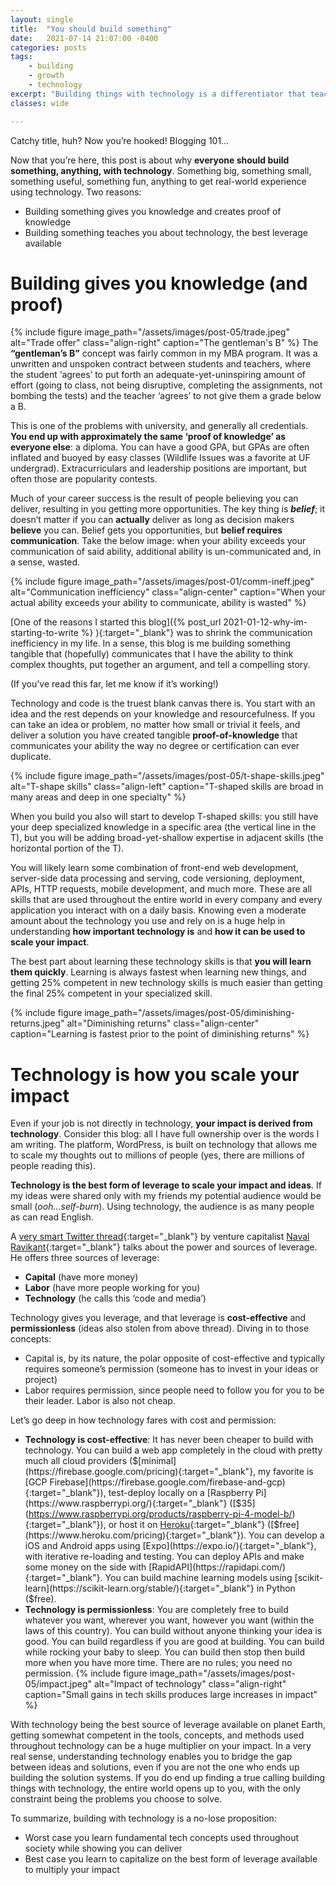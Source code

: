 ```yaml
---
layout: single
title:  "You should build something"
date:   2021-07-14 21:07:00 -0400
categories: posts
tags:
    - building
    - growth
    - technology
excerpt: "Building things with technology is a differentiator that teaches you about the best form of leverage available on Earth."
classes: wide

---
```


Catchy title, huh? Now you’re hooked! Blogging 101…

Now that you’re here, this post is about why **everyone should build something, anything, with technology**. Something big, something small, something useful, something fun, anything to get real-world experience using technology. Two reasons:

- Building something gives you knowledge and creates proof of knowledge
- Building something teaches you about technology, the best leverage available

# Building gives you knowledge (and proof)

{% include figure 
    image_path="/assets/images/post-05/trade.jpeg" 
    alt="Trade offer" 
    class="align-right"
    caption="The gentleman's B"
%}
The **“gentleman’s B”** concept was fairly common in my MBA program. It was a unwritten and unspoken contract between students and teachers, where the student ‘agrees’ to put forth an adequate-yet-uninspiring amount of effort (going to class, not being disruptive, completing the assignments, not bombing the tests) and the teacher ‘agrees’ to not give them a grade below a B.

This is one of the problems with university, and generally all credentials. **You end up with approximately the same ‘proof of knowledge’ as everyone else**: a diploma. You can have a good GPA, but GPAs are often inflated and buoyed by easy classes (Wildlife Issues was a favorite at UF undergrad). Extracurriculars and leadership positions are important, but often those are popularity contests.

Much of your career success is the result of people believing you can deliver, resulting in you getting more opportunities. The key thing is ***belief***; it doesn’t matter if you can **actually** deliver as long as decision makers **believe** you can. Belief gets you opportunities, but **belief requires communication**. Take the below image: when your ability exceeds your communication of said ability, additional ability is un-communicated and, in a sense, wasted.

{% include figure 
    image_path="/assets/images/post-01/comm-ineff.jpeg" 
    alt="Communication inefficiency" 
    class="align-center"
    caption="When your actual ability exceeds your ability to communicate, ability is wasted"
%}

[One of the reasons I started this blog]({% post_url 2021-01-12-why-im-starting-to-write %}
){:target="_blank"} was to shrink the communication inefficiency in my life. In a sense, this blog is me building something tangible that (hopefully) communicates that I have the ability to think complex thoughts, put together an argument, and tell a compelling story.

(If you’ve read this far, let me know if it’s working!)

Technology and code is the truest blank canvas there is. You start with an idea and the rest depends on your knowledge and resourcefulness. If you can take an idea or problem, no matter how small or trivial it feels, and deliver a solution you have created tangible **proof-of-knowledge** that communicates your ability the way no degree or certification can ever duplicate.

{% include figure 
    image_path="/assets/images/post-05/t-shape-skills.jpeg" 
    alt="T-shape skills" 
    class="align-left"
    caption="T-shaped skills are broad in many areas and deep in one specialty"
%}

When you build you also will start to develop T-shaped skills: you still have your deep specialized knowledge in a specific area (the vertical line in the T), but you will be adding broad-yet-shallow expertise in adjacent skills (the horizontal portion of the T).

You will likely learn some combination of front-end web development, server-side data processing and serving, code versioning, deployment, APIs, HTTP requests, mobile development, and much more. These are all skills that are used throughout the entire world in every company and every application you interact with on a daily basis. Knowing even a moderate amount about the technology you use and rely on is a huge help in understanding **how important technology is** and **how it can be used to scale your impact**.

The best part about learning these technology skills is that **you will learn them quickly**. Learning is always fastest when learning new things, and getting 25% competent in new technology skills is much easier than getting the final 25% competent in your specialized skill.

{% include figure 
    image_path="/assets/images/post-05/diminishing-returns.jpeg" 
    alt="Diminishing returns" 
    class="align-center"
    caption="Learning is fastest prior to the point of diminishing returns"
%}

# Technology is how you scale your impact

Even if your job is not directly in technology, **your impact is derived from technology**. Consider this blog: all I have full ownership over is the words I am writing. The platform, WordPress, is built on technology that allows me to scale my thoughts out to millions of people (yes, there are millions of people reading this).

**Technology is the best form of leverage to scale your impact and ideas**. If my ideas were shared only with my friends my potential audience would be small (*ooh…self-burn*). Using technology, the audience is as many people as can read English.

A [very smart Twitter thread](https://twitter.com/naval/status/1002103360646823936){:target="_blank"} by venture capitalist [Naval Ravikant](https://nav.al/){:target="_blank"} talks about the power and sources of leverage. He offers three sources of leverage:

- **Capital** (have more money)
- **Labor** (have more people working for you)
- **Technology** (he calls this ‘code and media’)

Technology gives you leverage, and that leverage is **cost-effective** and **permissionless** (ideas also stolen from above thread). Diving in to those concepts:

- Capital is, by its nature, the polar opposite of cost-effective and typically requires someone’s permission (someone has to invest in your ideas or project)
- Labor requires permission, since people need to follow you for you to be their leader. Labor is also not cheap.

Let’s go deep in how technology fares with cost and permission:



- **Technology is cost-effective**: It has never been cheaper to build with technology. You can build a web app completely in the cloud with pretty much all cloud providers ($[minimal](https://firebase.google.com/pricing){:target="_blank"}, my favorite is [GCP Firebase](https://firebase.google.com/firebase-and-gcp){:target="_blank"}), test-deploy locally on a [Raspberry Pi](https://www.raspberrypi.org/){:target="_blank"} ([$35](https://www.raspberrypi.org/products/raspberry-pi-4-model-b/){:target="_blank"}), or host it on [Heroku](https://www.heroku.com/home){:target="_blank"} ([$free](https://www.heroku.com/pricing){:target="_blank"}). You can develop a iOS and Android apps using [Expo](https://expo.io/){:target="_blank"}, with iterative re-loading and testing. You can deploy APIs and make some money on the side with [RapidAPI](https://rapidapi.com/){:target="_blank"}. You can build machine learning models using [scikit-learn](https://scikit-learn.org/stable/){:target="_blank"} in Python ($free).
- **Technology is permissionless**: You are completely free to build whatever you want, wherever you want, however you want (within the laws of this country). You can build without anyone thinking your idea is good. You can build regardless if you are good at building. You can build while rocking your baby to sleep. You can build then stop then build more when you have more time. There are no rules; you need no permission.
{% include figure 
    image_path="/assets/images/post-05/impact.jpeg" 
    alt="Impact of technology" 
    class="align-right"
    caption="Small gains in tech skills produces large increases in impact"
%}

With technology being the best source of leverage available on planet Earth, getting somewhat competent in the tools, concepts, and methods used throughout technology can be a huge multiplier on your impact. In a very real sense, understanding technology enables you to bridge the gap between ideas and solutions, even if you are not the one who ends up building the solution systems. If you do end up finding a true calling building things with technology, the entire world opens up to you, with the only constraint being the problems you choose to solve.

To summarize, building with technology is a no-lose proposition:

- Worst case you learn fundamental tech concepts used throughout society while showing you can deliver
- Best case you learn to capitalize on the best form of leverage available to multiply your impact